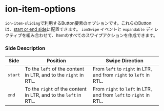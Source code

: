 # ion-item-options

`ion-item-sliding`で利用するButton要素のオプションです。これらのButtonは、[start or end side](#side-description)に配置できます。
`ionSwipe` イベントと `expandable` ディレクティブを組み合わせて、Itemのすべてのスワイプアクションを作成できます。


### Side Description

| Side    | Position                                                        | Swipe Direction                                                   |
|---------|-----------------------------------------------------------------|-------------------------------------------------------------------|
| `start` | To the `left` of the content in LTR, and to the `right` in RTL. | From `left` to `right` in LTR, and from `right` to `left` in RTL. |
| `end`   | To the `right` of the content in LTR, and to the `left` in RTL. | From `right` to `left` in LTR, and from `left` to `right` in RTL. |


